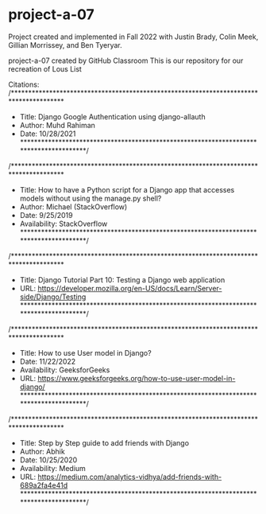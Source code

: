 # project-a-07
Project created and implemented in Fall 2022 with Justin Brady, Colin Meek, Gillian Morrissey, and Ben Tyeryar.

project-a-07 created by GitHub Classroom
This is our repository for our recreation of Lous List

Citations:
/***************************************************************************************
*    Title: Django Google Authentication using django-allauth
*    Author: Muhd Rahiman
*    Date: 10/28/2021
***************************************************************************************/
  
/***************************************************************************************
*    Title: How to have a Python script for a Django app that accesses models without using the manage.py shell?
*    Author: Michael (StackOverflow)
*    Date: 9/25/2019
*    Availability: StackOverflow
***************************************************************************************/

/***************************************************************************************
*    Title: Django Tutorial Part 10: Testing a Django web application
*    URL: https://developer.mozilla.org/en-US/docs/Learn/Server-side/Django/Testing
***************************************************************************************/

/***************************************************************************************
*    Title: How to use User model in Django?
*    Date: 11/22/2022
*    Availability: GeeksforGeeks
*    URL: https://www.geeksforgeeks.org/how-to-use-user-model-in-django/
***************************************************************************************/

/***************************************************************************************
*    Title: Step by Step guide to add friends with Django
*    Author: Abhik
*    Date: 10/25/2020
*    Availability: Medium
*    URL: https://medium.com/analytics-vidhya/add-friends-with-689a2fa4e41d
***************************************************************************************/
